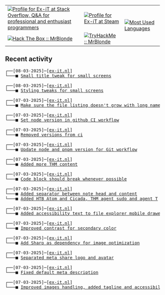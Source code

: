 <table>
    <tr>
        <td>
            <a href="https://stackoverflow.com/users/3351720/ex-it">
                <img alt="Profile for Ex-iT at Stack Overflow, Q&amp;A for professional and enthusiast programmers" src="https://stackoverflow.com/users/flair/3351720.png?theme=dark" />
            </a>
        </td>
        <td>
            <a href="https://steamcommunity.com/id/Ex-iT">
                <img alt="Profile for Ex-iT at Steam" src="https://steamcommunity-a.akamaihd.net/public/shared/images/header/globalheader_logo.png" />
            </a>
        </td>
        <td rowspan="2">
            <a href="https://github.com/Ex-iT/">
                <img alt="Most Used Languages" src="https://github-readme-stats.vercel.app/api/top-langs/?username=ex-it&layout=compact&theme=algolia" />
            </a>
        </td>
    </tr>
    <tr>
        <td>
            <a href="https://app.hackthebox.eu/profile/169430">
                <img alt="Hack The Box :: MrBlonde" src="https://www.hackthebox.eu/badge/image/169430" />
            </a>
        </td>
        <td>
            <a href="https://tryhackme.com/p/MrBlonde/">
                <img alt="TryHackMe :: MrBlonde" src="https://tryhackme-badges.s3.amazonaws.com/MrBlonde.png" />
            </a>
        </td>
    </tr>
</table>

<h2>Recent activity</h2>

<pre>
┌──[08-03-2025]─[<a href="https://github.com/Ex-iT/ex-it.nl">ex-it.nl</a>]
└───■ <a href="https://github.com/Ex-iT/ex-it.nl/commit/7d7878d987122a967534a582b9bb20c7d4dc88f8">Small title tweak for small screens</a><br />
┌──[08-03-2025]─[<a href="https://github.com/Ex-iT/ex-it.nl">ex-it.nl</a>]
└───■ <a href="https://github.com/Ex-iT/ex-it.nl/commit/9221d1bf5e82c225d5e563958bb357bb1e1828f5">Styling tweaks for small screens</a><br />
┌──[07-03-2025]─[<a href="https://github.com/Ex-iT/ex-it.nl">ex-it.nl</a>]
└───■ <a href="https://github.com/Ex-iT/ex-it.nl/commit/fbd89f9bb9c2d0c24dc11c0e49ea607c7ad2a757">Make sure the file listing doesn't grow with long names and no spaces</a><br />
┌──[07-03-2025]─[<a href="https://github.com/Ex-iT/ex-it.nl">ex-it.nl</a>]
└───■ <a href="https://github.com/Ex-iT/ex-it.nl/commit/b110fefedb4b30ef0c4965f3c91d4287f1f3725b">Set node version in github CI workflow</a><br />
┌──[07-03-2025]─[<a href="https://github.com/Ex-iT/ex-it.nl">ex-it.nl</a>]
└───■ <a href="https://github.com/Ex-iT/ex-it.nl/commit/1f61c381d8b721d0e15f23db98043c861ba70259">Removed versions from ci</a><br />
┌──[07-03-2025]─[<a href="https://github.com/Ex-iT/ex-it.nl">ex-it.nl</a>]
└───■ <a href="https://github.com/Ex-iT/ex-it.nl/commit/caab970356f2cee455e88c4a4f28c2449b180e17">Update node and pnpm version for Git workflow</a><br />
┌──[07-03-2025]─[<a href="https://github.com/Ex-iT/ex-it.nl">ex-it.nl</a>]
└───■ <a href="https://github.com/Ex-iT/ex-it.nl/commit/bf9f33aa16d9f69c2a180c35701cca8493d55a6a">Added more THM content</a><br />
┌──[07-03-2025]─[<a href="https://github.com/Ex-iT/ex-it.nl">ex-it.nl</a>]
└───■ <a href="https://github.com/Ex-iT/ex-it.nl/commit/748748751a108e2c001329812ffa1e82dd926bd5">Code block should break whenever possible</a><br />
┌──[07-03-2025]─[<a href="https://github.com/Ex-iT/ex-it.nl">ex-it.nl</a>]
└───■ <a href="https://github.com/Ex-iT/ex-it.nl/commit/9d230e983704445428e6315604f1fa3fab61d868">Added separator between note head and content</a>
└───■ <a href="https://github.com/Ex-iT/ex-it.nl/commit/acbb37a07b7637fbbdbfb69d5c0c474523ee84b5">Added HTB Atom and Cicada, THM agent sudo and agent T</a><br />
┌──[07-03-2025]─[<a href="https://github.com/Ex-iT/ex-it.nl">ex-it.nl</a>]
└───■ <a href="https://github.com/Ex-iT/ex-it.nl/commit/fa2d07de47988b478e09b2059f0865e62ab19e46">Added accessibility text to file explorer mobile drawer</a><br />
┌──[07-03-2025]─[<a href="https://github.com/Ex-iT/ex-it.nl">ex-it.nl</a>]
└───■ <a href="https://github.com/Ex-iT/ex-it.nl/commit/40307c8882e154af70d2b56dbd4e5868d41a1663">Improved contrast for secondary color</a><br />
┌──[07-03-2025]─[<a href="https://github.com/Ex-iT/ex-it.nl">ex-it.nl</a>]
└───■ <a href="https://github.com/Ex-iT/ex-it.nl/commit/d662a67bd41aba51829ef04b1ae02e53d6e7bf8d">Add Sharp as dependency for image optimization</a><br />
┌──[07-03-2025]─[<a href="https://github.com/Ex-iT/ex-it.nl">ex-it.nl</a>]
└───■ <a href="https://github.com/Ex-iT/ex-it.nl/commit/7cc7f70bf307b75100d22d6406c052e03a418c05">Separated meta share logo and avatar</a><br />
┌──[07-03-2025]─[<a href="https://github.com/Ex-iT/ex-it.nl">ex-it.nl</a>]
└───■ <a href="https://github.com/Ex-iT/ex-it.nl/commit/d8eda079b65cf57f560c633837843206f8c80e61">Fixed default meta description</a><br />
┌──[07-03-2025]─[<a href="https://github.com/Ex-iT/ex-it.nl">ex-it.nl</a>]
└───■ <a href="https://github.com/Ex-iT/ex-it.nl/commit/f2f9a0ed00869a6607d914ec037e34dd873ca29c">Improved images handling, added tagline and accessibility for search button</a><br />
</pre>